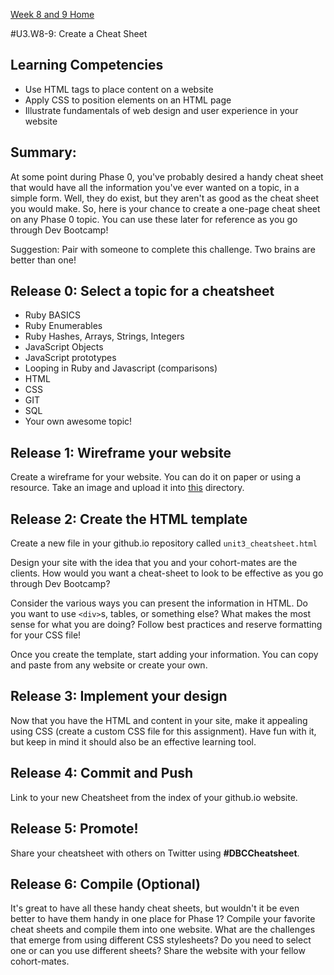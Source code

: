 [Week 8 and 9 Home](./)

#U3.W8-9: Create a Cheat Sheet

## Learning Competencies
- Use HTML tags to place content on a website
- Apply CSS to position elements on an HTML page
- Illustrate fundamentals of web design and user experience in your website

## Summary:
At some point during Phase 0, you've probably desired a handy cheat sheet that would have all the information you've ever wanted on a topic, in a simple form. Well, they do exist, but they aren't as good as the cheat sheet you would make. So, here is your chance to create a one-page cheat sheet on any Phase 0 topic. You can use these later for reference as you go through Dev Bootcamp!

Suggestion: Pair with someone to complete this challenge. Two brains are better than one!

## Release 0: Select a topic for a cheatsheet
 - Ruby BASICS
 - Ruby Enumerables
 - Ruby Hashes, Arrays, Strings, Integers
 - JavaScript Objects
 - JavaScript prototypes
 - Looping in Ruby and Javascript (comparisons)
 - HTML
 - CSS
 - GIT
 - SQL
 - Your own awesome topic!

## Release 1: Wireframe your website
Create a wireframe for your website. You can do it on paper or using a resource. Take an image and upload it into [this](./) directory.

## Release 2: Create the HTML template
Create a new file in your github.io repository called `unit3_cheatsheet.html`

Design your site with the idea that you and your cohort-mates are the clients. How would you want a cheat-sheet to look to be effective as you go through Dev Bootcamp?

Consider the various ways you can present the information in HTML. Do you want to use `<div>`s, tables, or something else? What makes the most sense for what you are doing? Follow best practices and reserve formatting for your CSS file!

Once you create the template, start adding your information. You can copy and paste from any website or create your own. 

## Release 3: Implement your design
Now that you have the HTML and content in your site, make it appealing using CSS (create a custom CSS file for this assignment). Have fun with it, but keep in mind it should also be an effective learning tool.

## Release 4: Commit and Push
Link to your new Cheatsheet from the index of your github.io website. 

## Release 5: Promote!
Share your cheatsheet with others on Twitter using **#DBCCheatsheet**.

## Release 6: Compile (Optional)
It's great to have all these handy cheat sheets, but wouldn't it be even better to have them handy in one place for Phase 1?  Compile your favorite cheat sheets and compile them into one website. What are the challenges that emerge from using different CSS stylesheets? Do you need to select one or can you use different sheets? Share the website with your fellow cohort-mates. 
